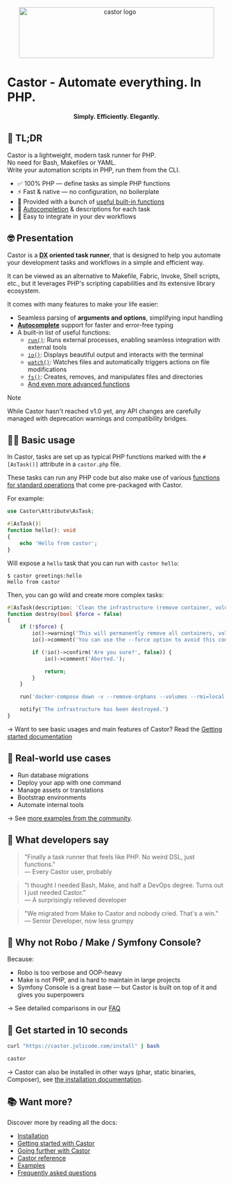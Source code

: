 <div align="center">
    <img width="450" height="117" src="https://jolicode.com/media/original/castor-logo-line.svg?cool" alt="castor logo" />
</div>

# Castor - Automate everything. In PHP.

<div align="center">
    <strong>Simply. Efficiently. Elegantly.</strong>
</div>

## 🚀 TL;DR

Castor is a lightweight, modern task runner for PHP.<br/>
No need for Bash, Makefiles or YAML.<br/>
Write your automation scripts in PHP, run them from the CLI.<br/>

* ✅ 100% PHP — define tasks as simple PHP functions
* ⚡ Fast & native — no configuration, no boilerplate
* 🔧 Provided with a bunch of [useful built-in functions](reference.md)
* 🧠 [Autocompletion](going-further/interacting-with-castor/autocomplete.md) & descriptions for each task
* 🧰 Easy to integrate in your dev workflows

## 🤓 Presentation

Castor is a <strong><abbr title="Developer eXperience">DX</abbr> oriented task
runner</strong>, that is designed to help you automate your development tasks
and workflows in a simple and efficient way.

It can be viewed as an alternative to Makefile, Fabric, Invoke, Shell scripts,
etc., but it leverages PHP's scripting capabilities and its extensive library ecosystem.

It comes with many features to make your life easier:

* Seamless parsing of **arguments and options**, simplifying input handling
* **[Autocomplete](going-further/interacting-with-castor/autocomplete.md)** support for faster and error-free typing
* A built-in list of useful functions:
    * [`run()`](getting-started/run.md#the-run-function): Runs external processes, enabling seamless integration with external tools
    * [`io()`](going-further/helpers/console-and-io.md#the-io-function): Displays beautiful output and interacts with the terminal
    * [`watch()`](going-further/helpers/watch.md): Watches files and automatically triggers actions on file modifications
    * [`fs()`](going-further/helpers/filesystem.md/#the-fs-function): Creates, removes, and manipulates files and directories
    * [And even more advanced functions](reference.md)

> [!NOTE]
> While Castor hasn't reached v1.0 yet, any API changes are carefully managed
> with deprecation warnings and compatibility bridges.

## 🧑‍🔬 Basic usage

In Castor, tasks are set up as typical PHP functions marked with the `#[AsTask()]` attribute in a `castor.php` file.

These tasks can run any PHP code but also make use of various [functions for standard operations](reference.md) that come pre-packaged with Castor.

For example:

```php
use Castor\Attribute\AsTask;

#[AsTask()]
function hello(): void
{
    echo 'Hello from castor';
}
```

Will expose a `hello` task that you can run with `castor hello`:

```shell
$ castor greetings:hello
Hello from castor
```

Then, you can go wild and create more complex tasks:

```php
#[AsTask(description: 'Clean the infrastructure (remove container, volume, networks)')]
function destroy(bool $force = false)
{
    if (!$force) {
        io()->warning('This will permanently remove all containers, volumes, networks... created for this project.');
        io()->comment('You can use the --force option to avoid this confirmation.');

        if (!io()->confirm('Are you sure?', false)) {
            io()->comment('Aborted.');

            return;
        }
    }

    run('docker-compose down -v --remove-orphans --volumes --rmi=local');

    notify('The infrastructure has been destroyed.')
}
```

→ Want to see basic usages and main features of Castor? Read the [Getting started documentation](getting-started/index.md)

## 🧪 Real-world use cases

* Run database migrations
* Deploy your app with one command
* Manage assets or translations
* Bootstrap environments
* Automate internal tools

→ See [more examples from the community](examples.md#real-world-examples).

## 💬 What developers say

> "Finally a task runner that feels like PHP. No weird DSL, just functions."<br>
> — Every Castor user, probably
<!-- -->
> "I thought I needed Bash, Make, and half a DevOps degree. Turns out I just needed Castor."<br>
> — A surprisingly relieved developer
<!-- -->
> "We migrated from Make to Castor and nobody cried. That's a win."<br>
> — Senior Developer, now less grumpy

## 🤔 Why not Robo / Make / Symfony Console?

Because:

* Robo is too verbose and OOP-heavy
* Make is not PHP, and is hard to maintain in large projects
* Symfony Console is a great base — but Castor is built on top of it and gives you superpowers

→ See detailed comparisons in our [FAQ](faq.md)

## 🧰 Get started in 10 seconds

```bash
curl "https://castor.jolicode.com/install" | bash

castor
```

→ Castor can also be installed in other ways (phar, static binaries, Composer), see [the installation documentation](installation.md).

## 📚 Want more?

Discover more by reading all the docs:

* [Installation](installation.md)
* [Getting started with Castor](getting-started/index.md)
* [Going further with Castor](going-further/index.md)
* [Castor reference](reference.md)
* [Examples](examples.md)
* [Frequently asked questions](faq.md)
